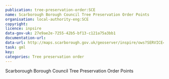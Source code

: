 ```yaml
---
publication: tree-preservation-order:SCE
name: Scarborough Borough Council Tree Preservation Order Points
organisation: local-authority-eng:SCE
copyright: 
licence: inpsire
data-gov-uk: 27e9ae2e-7255-42b5-bf13-c121a75a3bb1
documentation-url: 
data-url: http://maps.scarborough.gov.uk/geoserver/inspire/ows?SERVICE=WFS&REQUEST=GetFeature&VERSION=2.0.0&typename=inspire:TPO_polygon&outputFormat=GML2
task: gml
key: 
categories: Tree preservation order
---
```


Scarborough Borough Council Tree Preservation Order Points
